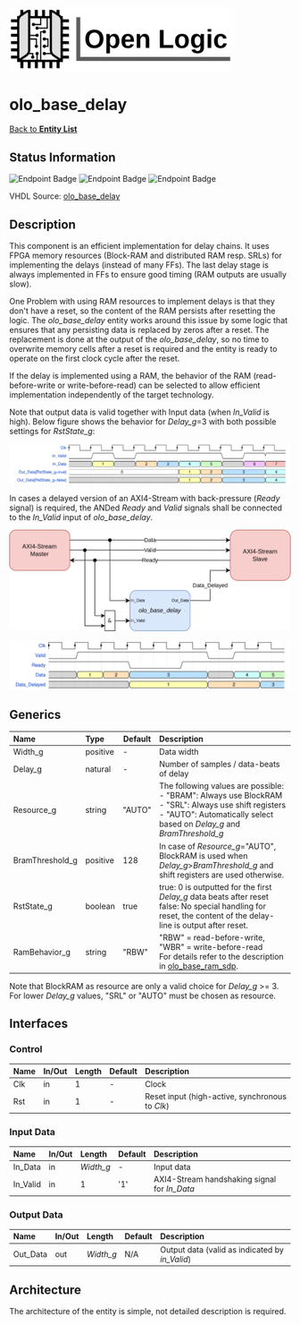 <img src="../Logo.png" alt="Logo" width="400">

# olo_base_delay

[Back to **Entity List**](../EntityList.md)

## Status Information

![Endpoint Badge](https://img.shields.io/endpoint?url=https://storage.googleapis.com/open-logic-badges/coverage/olo_base_delay.json?cacheSeconds=0) ![Endpoint Badge](https://img.shields.io/endpoint?url=https://storage.googleapis.com/open-logic-badges/branches/olo_base_delay.json?cacheSeconds=0) ![Endpoint Badge](https://img.shields.io/endpoint?url=https://storage.googleapis.com/open-logic-badges/issues/olo_base_delay.json?cacheSeconds=0)

VHDL Source: [olo_base_delay](../../src/base/vhdl/olo_base_delay.vhd)

## Description

This component is an efficient implementation for delay chains. It uses FPGA memory resources (Block-RAM and distributed RAM resp. SRLs) for implementing the delays (instead of many FFs). The last delay stage is always implemented in FFs to ensure good timing (RAM outputs are usually slow).

One Problem with using RAM resources to implement delays is that they don't have a reset, so the content of the RAM persists after resetting the logic. The *olo_base_delay* entity works around this issue by some logic that ensures that any persisting data is replaced by zeros after a reset. The replacement is done at the output of the *olo_base_delay*, so no time to overwrite memory cells after a reset is required and the entity is ready to operate on the first clock cycle after the reset.

If the delay is implemented using a RAM, the behavior of the RAM (read-before-write or write-before-read) can be selected to allow efficient implementation independently of the target technology.

Note that output data is valid together with Input data (when *In_Valid* is high). Below figure shows the behavior for *Delay_g*=3 with both possible settings for *RstState_g*:

![DataValidity](./misc/olo_base_delay.svg)

In cases a delayed version of an AXI4-Stream with back-pressure (*Ready* signal) is required, the ANDed *Ready* and *Valid* signals shall be connected to the *In_Valid* input of *olo_base_delay*.

![BackpressureCase](./misc/olo_base_delay.png)

![WaveBackpressuree](./misc/olo_base_delay_backpressure.svg)

## Generics

| Name            | Type     | Default | Description                                                  |
| :-------------- | :------- | ------- | :----------------------------------------------------------- |
| Width_g         | positive | -       | Data width                                                   |
| Delay_g         | natural  | -       | Number of samples / data-beats of delay                      |
| Resource_g      | string   | "AUTO"  | The following values are possible:<br />- "BRAM": Always use BlockRAM <br />- "SRL": Always use shift registers<br />- "AUTO": Automatically select based on *Delay_g* and *BramThreshold_g* |
| BramThreshold_g | positive | 128     | In case of *Resource_g*="AUTO", BlockRAM is used when *Delay_g*>*BramThreshold_g* and shift registers are used otherwise. |
| RstState_g      | boolean  | true    | true: 0 is outputted for the first *Delay_g* data beats after reset<br />false: No special handling for reset, the content of the delay-line is output after reset. |
| RamBehavior_g   | string   | "RBW"   | "RBW" = read-before-write, "WBR" = write-before-read<br/>For details refer to the description in [olo_base_ram_sdp](./olo_base_ram_sdp.md). |

Note that BlockRAM as resource are only a valid choice for *Delay_g* >= 3. For lower *Delay_g* values, "SRL" or "AUTO" must be chosen as resource.

## Interfaces

### Control

| Name | In/Out | Length | Default | Description                                     |
| :--- | :----- | :----- | ------- | :---------------------------------------------- |
| Clk  | in     | 1      | -       | Clock                                           |
| Rst  | in     | 1      | -       | Reset input (high-active, synchronous to *Clk*) |

### Input Data

| Name     | In/Out | Length    | Default | Description                                  |
| :------- | :----- | :-------- | ------- | :------------------------------------------- |
| In_Data  | in     | *Width_g* | -       | Input data                                   |
| In_Valid | in     | 1         | '1'     | AXI4-Stream handshaking signal for *In_Data* |

### Output Data

| Name     | In/Out | Length    | Default | Description                                    |
| :------- | :----- | :-------- | ------- | :--------------------------------------------- |
| Out_Data | out    | *Width_g* | N/A     | Output data (valid as indicated by *in_Valid*) |

## Architecture

The architecture of the entity is simple, not detailed description is required.
